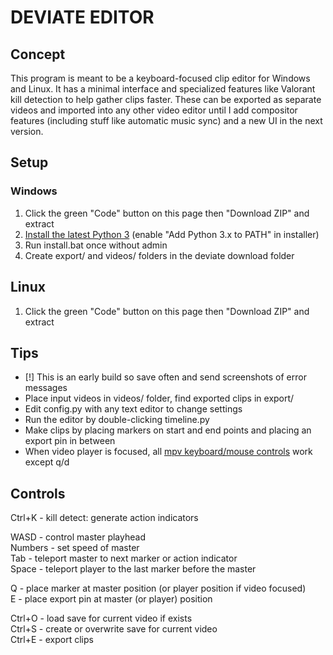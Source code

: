 DEVIATE EDITOR  
==============  
  
## Concept  
  
This program is meant to be a keyboard-focused clip editor for Windows and Linux. It has a minimal interface and specialized features like Valorant kill detection to help gather clips faster. These can be exported as separate videos and imported into any other video editor until I add compositor features (including stuff like automatic music sync) and a new UI in the next version.  
  
  
## Setup  
  
### Windows  
1) Click the green "Code" button on this page then "Download ZIP" and extract  
2) [Install the latest Python 3](https://www.python.org/downloads/) (enable "Add Python 3.x to PATH" in installer)  
3) Run install.bat once without admin  
4) Create export/ and videos/ folders in the deviate download folder  
  
## Linux  
1) Click the green "Code" button on this page then "Download ZIP" and extract  
  
  
## Tips  
  
 - [!] This is an early build so save often and send screenshots of error messages  
 - Place input videos in videos/ folder, find exported clips in export/  
 - Edit config.py with any text editor to change settings  
 - Run the editor by double-clicking timeline.py  
 - Make clips by placing markers on start and end points and placing an export pin in between  
 - When video player is focused, all [mpv keyboard/mouse controls](https://mpv.io/manual/master/) work except q/d  
  
  
## Controls
  
Ctrl+K - kill detect: generate action indicators  
  
WASD - control master playhead  
Numbers - set speed of master  
Tab - teleport master to next marker or action indicator  
Space - teleport player to the last marker before the master  
  
Q - place marker at master position (or player position if video focused)  
E - place export pin at master (or player) position  
  
Ctrl+O - load save for current video if exists  
Ctrl+S - create or overwrite save for current video  
Ctrl+E - export clips  
